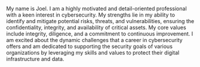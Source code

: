
My name is Joel. I am a highly motivated and detail-oriented professional with a keen interest in cybersecurity. My strengths lie in my ability to identify and mitigate potential risks, threats, and vulnerabilities, ensuring the confidentiality, integrity, and availability of critical assets. My core values include integrity, diligence, and a commitment to continuous improvement. I am excited about the dynamic challenges that a career in cybersecurity offers and am dedicated to supporting the security goals of various organizations by leveraging my skills and values to protect their digital infrastructure and data.
